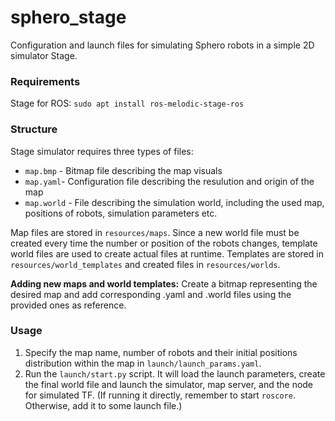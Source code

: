 # sphero_stage

Configuration and launch files for simulating Sphero robots in a simple 2D simulator Stage.

### Requirements

Stage for ROS: `sudo apt install ros-melodic-stage-ros`

### Structure
Stage simulator requires three types of files:
- `map.bmp` - Bitmap file describing the map visuals
- `map.yaml`- Configuration file describing the resulution and origin of the map
- `map.world` - File describing the simulation world, including the used map, positions of robots, simulation parameters etc.

Map files are stored in `resources/maps`. Since a new world file must be created every time the number or position of the robots changes, template world files are used to create actual files at runtime. Templates are stored in `resources/world_templates` and created files in `resources/worlds`.

**Adding new maps and world templates:** Create a bitmap representing the desired map and add corresponding .yaml and .world files using the provided ones as reference.

### Usage
1. Specify the map name, number of robots and their initial positions distribution within the map in `launch/launch_params.yaml`.
2. Run the `launch/start.py` script. It will load the launch parameters, create the final world file and launch the simulator, map server, and the node for simulated TF. (If running it directly, remember to start `roscore`. Otherwise, add it to some launch file.)
